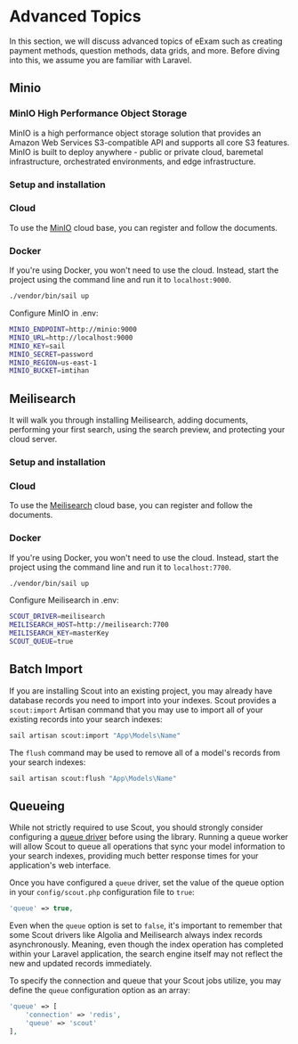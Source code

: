 # Advanced Topics

In this section, we will discuss advanced topics of eExam such as creating payment methods, question methods, data grids, and more. Before diving into this, we assume you are familiar with Laravel.

## Minio
### MinIO High Performance Object Storage
MinIO is a high performance object storage solution that provides an Amazon Web Services S3-compatible API and supports all core S3 features. MinIO is built to deploy anywhere - public or private cloud, baremetal infrastructure, orchestrated environments, and edge infrastructure.
### Setup and installation
### Cloud
To use the [MinIO](https://min.io/) cloud base, you can register and follow the documents.
### Docker
If you're using Docker, you won't need to use the cloud. Instead, start the project using the command line and run it to `localhost:9000`.
```sh
./vendor/bin/sail up
```
Configure MinIO in .env:
```bash
MINIO_ENDPOINT=http://minio:9000
MINIO_URL=http://localhost:9000
MINIO_KEY=sail
MINIO_SECRET=password
MINIO_REGION=us-east-1
MINIO_BUCKET=imtihan
```

## Meilisearch
It will walk you through installing Meilisearch, adding documents, performing your first search, using the search preview, and protecting your cloud server.
### Setup and installation
### Cloud
To use the [Meilisearch](https://www.meilisearch.com/) cloud base, you can register and follow the documents.
### Docker
If you're using Docker, you won't need to use the cloud. Instead, start the project using the command line and run it to `localhost:7700`.
```sh
./vendor/bin/sail up
```
Configure Meilisearch in .env:
```bash
SCOUT_DRIVER=meilisearch
MEILISEARCH_HOST=http://meilisearch:7700
MEILISEARCH_KEY=masterKey
SCOUT_QUEUE=true
```
## Batch Import
If you are installing Scout into an existing project, you may already have database records you need to import into your indexes. Scout provides a `scout:import` Artisan command that you may use to import all of your existing records into your search indexes:
```sh
sail artisan scout:import "App\Models\Name"
```
The `flush` command may be used to remove all of a model's records from your search indexes:
```sh
sail artisan scout:flush "App\Models\Name"
```

## Queueing
While not strictly required to use Scout, you should strongly consider configuring a [queue driver](https://laravel.com/docs/10.x/queues) before using the library. Running a queue worker will allow Scout to queue all operations that sync your model information to your search indexes, providing much better response times for your application's web interface.

Once you have configured a `queue` driver, set the value of the queue option in your `config/scout.php` configuration file to `true`:
```php
'queue' => true,
```
Even when the `queue` option is set to `false`, it's important to remember that some Scout drivers like Algolia and Meilisearch always index records asynchronously. Meaning, even though the index operation has completed within your Laravel application, the search engine itself may not reflect the new and updated records immediately.

To specify the connection and queue that your Scout jobs utilize, you may define the `queue` configuration option as an array:
```php
'queue' => [
    'connection' => 'redis',
    'queue' => 'scout'
],
```
